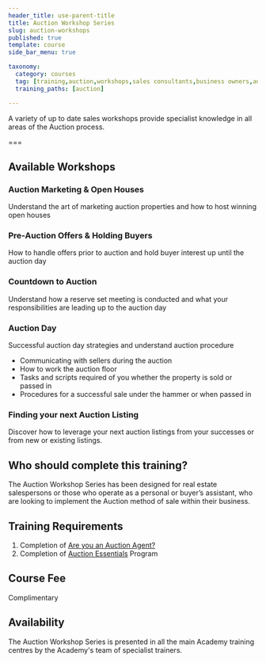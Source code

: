 ```yaml
---
header_title: use-parent-title
title: Auction Workshop Series
slug: auction-workshops
published: true
template: course
side_bar_menu: true

taxonomy:
  category: courses
  tag: [training,auction,workshops,sales consultants,business owners,auctioneer,managers]
  training_paths: [auction]

---
```


A variety of up to date sales workshops provide specialist knowledge in all areas of the Auction process.

===

## Available Workshops

### Auction Marketing & Open Houses
Understand the art of marketing auction properties and how to host winning open houses

### Pre-Auction Offers & Holding Buyers
How to handle offers prior to auction and hold buyer interest up until the auction day

### Countdown to Auction
Understand how a reserve set meeting is conducted and what your responsibilities are leading up to the auction day

### Auction Day
Successful auction day strategies and understand auction procedure
-	Communicating with sellers during the auction
-	How to work the auction floor
-	Tasks and scripts required of you whether the property is sold or passed in
-	Procedures for a successful sale under the hammer or when passed in

### Finding your next Auction Listing
Discover how to leverage your next auction listings from your successes or from new or existing listings.

## Who should complete this training?
The Auction Workshop Series has been designed for real estate salespersons or those who operate as a personal or buyer’s assistant, who are looking to implement the Auction method of sale within their business.

## Training Requirements
1. Completion of [Are you an Auction Agent?](/courses/auction/auction-agent)
2. Completion of [Auction Essentials](/courses/auction/auction-essentials) Program

## Course Fee
Complimentary 

## Availability
The Auction Workshop Series is presented in all the main Academy training centres by the Academy's team of specialist trainers.
